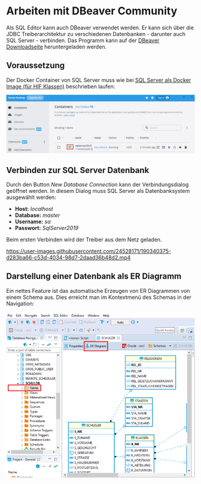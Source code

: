 # Arbeiten mit DBeaver Community

Als SQL Editor kann auch DBeaver verwendet werden. Er kann sich über die JDBC Treiberarchitektur
zu verschiedenen Datenbanken - darunter auch SQL Server - verbinden. Das Programm kann auf
der [DBeaver Downloadseite](https://dbeaver.io/download/) heruntergeladen werden.

## Voraussetzung

Der Docker Container von SQL Server muss wie bei [SQL Server als Docker Image (für HIF Klassen)](https://github.com/schletz/Dbi2Sem/blob/master/01_SQLServer/README.md)
beschrieben laufen:

![](docker_sql_server.png)

## Verbinden zur SQL Server Datenbank

Durch den Button *New Database Connection* kann der Verbindungsdialog geöffnet werden. In diesem Dialog
muss SQL Server als Datenbanksystem ausgewählt werden:

- **Host:** *localhost*
- **Database:** *master*
- **Username:** *sa*
- **Passwort:** *SqlServer2019*

Beim ersten Verbinden wird der Treiber aus dem Netz geladen.

https://user-images.githubusercontent.com/24528171/190340375-d283ba66-c53d-4034-98d7-2daad36b48d2.mp4

## Darstellung einer Datenbank als ER Diagramm

Ein nettes Feature ist das automatische Erzeugen von ER Diagrammen von einem Schema aus. Dies erreicht
man im Kontextmenü des Schemas in der Navigation:

![](er_diagram.png)

